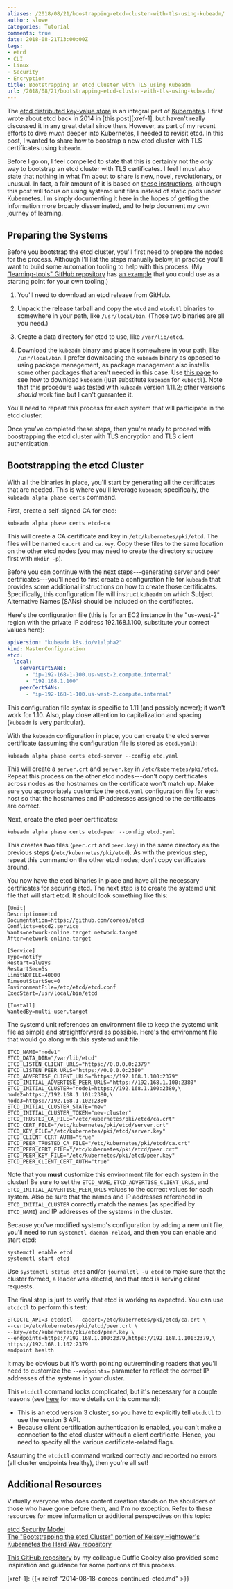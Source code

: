 ```yaml
---
aliases: /2018/08/21/boostrapping-etcd-cluster-with-tls-using-kubeadm/
author: slowe
categories: Tutorial
comments: true
date: 2018-08-21T13:00:00Z
tags:
- etcd
- CLI
- Linux
- Security
- Encryption
title: Bootstrapping an etcd Cluster with TLS using Kubeadm
url: /2018/08/21/bootstrapping-etcd-cluster-with-tls-using-kubeadm/
---
```


The [etcd distributed key-value store][link-4] is an integral part of [Kubernetes][link-5]. I first wrote about etcd back in 2014 in [this post][xref-1], but haven't really discussed it in any great detail since then. However, as part of my recent efforts to dive _much_ deeper into Kubernetes, I needed to revisit etcd. In this post, I wanted to share how to boostrap a new etcd cluster with TLS certificates using `kubeadm`.<!--more-->

Before I go on, I feel compelled to state that this is certainly not the _only_ way to bootstrap an etcd cluster with TLS certificates. I feel I must also state that nothing in what I'm about to share is new, novel, revolutionary, or unusual. In fact, a fair amount of it is based on [these instructions][link-10], although this post will focus on using systemd unit files instead of static pods under Kubernetes. I'm simply documenting it here in the hopes of getting the information more broadly disseminated, and to help document my own journey of learning.

## Preparing the Systems

Before you bootstrap the etcd cluster, you'll first need to prepare the nodes for the process. Although I'll list the steps manually below, in practice you'll want to build some automation tooling to help with this process. (My ["learning-tools" GitHub repository][link-3] has [an example][link-6] that you could use as a starting point for your own tooling.)

1. You'll need to download an etcd release from GitHub.

2. Unpack the release tarball and copy the `etcd` and `etcdctl` binaries to somewhere in your path, like `/usr/local/bin`. (Those two binaries are all you need.)

3. Create a data directory for etcd to use, like `/var/lib/etcd`.

4. Download the `kubeadm` binary and place it somewhere in your path, like `/usr/local/bin`. I prefer downloading the `kubeadm` binary as opposed to using package management, as package management also installs some other packages that aren't needed in this case. Use [this page][link-9] to see how to download `kubeadm` (just substitute `kubeadm` for `kubectl`). Note that this procedure was tested with `kubeadm` version 1.11.2; other versions _should_ work fine but I can't guarantee it.

You'll need to repeat this process for each system that will participate in the etcd cluster.

Once you've completed these steps, then you're ready to proceed with boostrapping the etcd cluster with TLS encryption and TLS client authentication.

## Bootstrapping the etcd Cluster

With all the binaries in place, you'll start by generating all the certificates that are needed. This is where you'll leverage `kubeadm`; specifically, the `kubeadm alpha phase certs` command.

First, create a self-signed CA for etcd:

    kubeadm alpha phase certs etcd-ca

This will create a CA certificate and key in `/etc/kubernetes/pki/etcd`. The files will be named `ca.crt` and `ca.key`. Copy these files to the same location on the other etcd nodes (you may need to create the directory structure first with `mkdir -p`).

Before you can continue with the next steps---generating server and peer certificates---you'll need to first create a configuration file for `kubeadm` that provides some additional instructions on how to create those certificates. Specifically, this configuration file will instruct `kubeadm` on which Subject Alternative Names (SANs) should be included on the certificates.

Here's the configuration file (this is for an EC2 instance in the "us-west-2" region with the private IP address 192.168.1.100, substitute your correct values here):

``` yaml
apiVersion: "kubeadm.k8s.io/v1alpha2"
kind: MasterConfiguration
etcd:
  local:
    serverCertSANs:
      - "ip-192-168-1-100.us-west-2.compute.internal"
      - "192.168.1.100"
    peerCertSANs:
      - "ip-192-168-1-100.us-west-2.compute.internal"
```

This configuration file syntax is specific to 1.11 (and possibly newer); it won't work for 1.10. Also, play close attention to capitalization and spacing (`kubeadm` is very particular).

With the `kubeadm` configuration in place, you can create the etcd server certificate (assuming the configuration file is stored as `etcd.yaml`):

    kubeadm alpha phase certs etcd-server --config etc.yaml

This will create a `server.crt` and `server.key` in `/etc/kubernetes/pki/etcd`. Repeat this process on the other etcd nodes---don't copy certificates across nodes as the hostnames on the certificate won't match up. Make sure you appropriately customize the `etcd.yaml` configuration file for each host so that the hostnames and IP addresses assigned to the certificates are correct.

Next, create the etcd peer certificates:

    kubeadm alpha phase certs etcd-peer --config etcd.yaml

This creates two files (`peer.crt` and `peer.key`) in the same directory as the previous steps (`/etc/kubernetes/pki/etcd`). As with the previous step, repeat this command on the other etcd nodes; don't copy certificates around.

You now have the etcd binaries in place and have all the necessary certificates for securing etcd. The next step is to create the systemd unit file that will start etcd. It should look something like this:

```
[Unit]
Description=etcd
Documentation=https://github.com/coreos/etcd
Conflicts=etcd2.service
Wants=network-online.target network.target
After=network-online.target

[Service]
Type=notify
Restart=always
RestartSec=5s
LimitNOFILE=40000
TimeoutStartSec=0
EnvironmentFile=/etc/etcd/etcd.conf
ExecStart=/usr/local/bin/etcd

[Install]
WantedBy=multi-user.target
```

The systemd unit references an environment file to keep the systemd unit file as simple and straightforward as possible. Here's the environment file that would go along with this systemd unit file:

```
ETCD_NAME="node1"
ETCD_DATA_DIR="/var/lib/etcd"
ETCD_LISTEN_CLIENT_URLS="https://0.0.0.0:2379"
ETCD_LISTEN_PEER_URLS="https://0.0.0.0:2380"
ETCD_ADVERTISE_CLIENT_URLS="https://192.168.1.100:2379"
ETCD_INITIAL_ADVERTISE_PEER_URLS="https://192.168.1.100:2380"
ETCD_INITIAL_CLUSTER="node1=https://192.168.1.100:2380,\
node2=https://192.168.1.101:2380,\
node3=https://192.168.1.102:2380
ETCD_INITIAL_CLUSTER_STATE="new"
ETCD_INITIAL_CLUSTER_TOKEN="new-cluster"
ETCD_TRUSTED_CA_FILE="/etc/kubernetes/pki/etcd/ca.crt"
ETCD_CERT_FILE="/etc/kubernetes/pki/etcd/server.crt"
ETCD_KEY_FILE="/etc/kubernetes/pki/etcd/server.key"
ETCD_CLIENT_CERT_AUTH="true"
ETCD_PEER_TRUSTED_CA_FILE="/etc/kubernetes/pki/etcd/ca.crt"
ETCD_PEER_CERT_FILE="/etc/kubernetes/pki/etcd/peer.crt"
ETCD_PEER_KEY_FILE="/etc/kubernetes/pki/etcd/peer.key"
ETCD_PEER_CLIENT_CERT_AUTH="true"
```

Note that you **must** customize this environment file for each system in the cluster! Be sure to set the `ETCD_NAME`, `ETCD_ADVERTISE_CLIENT_URLS`, and `ETCD_INITIAL_ADVERTISE_PEER_URLS` values to the correct values for each system. Also be sure that the names and IP addresses referenced in `ETCD_INITIAL_CLUSTER` correctly match the names (as specified by `ETCD_NAME`) and IP addresses of the systems in the cluster.

Because you've modified systemd's configuration by adding a new unit file, you'll need to run `systemctl daemon-reload`, and then you can enable and start etcd:

    systemctl enable etcd
    systemctl start etcd

Use `systemctl status etcd` and/or `journalctl -u etcd` to make sure that the cluster formed, a leader was elected, and that etcd is serving client requests.

The final step is just to verify that etcd is working as expected. You can use `etcdctl` to perform this test:

    ETCDCTL_API=3 etcdctl --cacert=/etc/kubernetes/pki/etcd/ca.crt \
    --cert=/etc/kubernetes/pki/etcd/peer.crt \
    --key=/etc/kubernetes/pki/etcd/peer.key \
    --endpoints=https://192.168.1.100:2379,https://192.168.1.101:2379,\
    https://192.168.1.102:2379
    endpoint health

It may be obvious but it's worth pointing out/reminding readers that you'll need to customize the `--endpoints=` parameter to reflect the correct IP addresses of the systems in your cluster.

This `etcdctl` command looks complicated, but it's necessary for a couple reasons (see [here][link-8] for more details on this command):

* This is an etcd version 3 cluster, so you have to explicitly tell `etcdctl` to use the version 3 API.
* Because client certification authentication is enabled, you can't make a connection to the etcd cluster without a client certificate. Hence, you need to specify all the various certificate-related flags.

Assuming the `etcdctl` command worked correctly and reported no errors (all cluster endpoints healthy), then you're all set!

## Additional Resources

Virtually everyone who does content creation stands on the shoulders of those who have gone before them, and I'm no exception. Refer to these resources for more information or additional perspectives on this topic:

[etcd Security Model][link-1]  
[The "Bootstrapping the etcd Cluster" portion of Kelsey Hightower's Kubernetes the Hard Way repository][link-2]

[This GitHub repository][link-7] by my colleague Duffie Cooley also provided some inspiration and guidance for some portions of this process.

[link-1]: https://coreos.com/etcd/docs/latest/op-guide/security.html
[link-2]: https://github.com/kelseyhightower/kubernetes-the-hard-way/blob/master/docs/07-bootstrapping-etcd.md
[link-3]: https://github.com/scottslowe/learning-tools/
[link-4]: https://github.com/coreos/etcd/
[link-5]: https://kubernetes.io/
[link-6]: https://github.com/scottslowe/learning-tools/tree/master/etcd/etcdv3-ansible-aws-tf
[link-7]: https://github.com/mauilion/wardroom-nc/
[link-8]: https://github.com/coreos/etcd/tree/master/etcdctl
[link-9]: https://kubernetes.io/docs/tasks/tools/install-kubectl/#install-kubectl-binary-via-curl
[link-10]: https://kubernetes.io/docs/setup/independent/setup-ha-etcd-with-kubeadm/
[xref-1]: {{< relref "2014-08-18-coreos-continued-etcd.md" >}}
